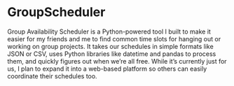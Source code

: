 # GroupScheduler
Group Availability Scheduler is a Python-powered tool I built to make it easier for my friends and me to find common time slots for hanging out or working on group projects. It takes our schedules in simple formats like JSON or CSV, uses Python libraries like datetime and pandas to process them, and quickly figures out when we’re all free. While it’s currently just for us, I plan to expand it into a web-based platform so others can easily coordinate their schedules too.
